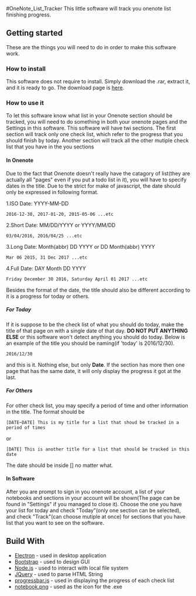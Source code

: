 #OneNote_List_Tracker
This little software will track you onenote list finishing progress.

## Getting started
These are the things you will need to do in order to make this software work.

### How to install
This software does not require to install. Simply download the .rar, extract it, and it is ready to go.
The download page is [here](https://github.com/s92025592025/onenote_list_progress/releases/tag/v1.0).

### How to use it
To let this software know what list in your Onenote section should be tracked, you will need to do something in both your onenote pages and the Settings in this software. This software will have twi sections. The first section will track only one check list, which refer to the progress that you should finish by today. Another section will track all the other mutiple check list that you have in the you sections

#### In Onenote
Due to the fact that Onenote doesn't really have the catagory of list(they are actually all "pages" even if you put a todo list in it), you will have to specify dates in the title. Due to the strict for make of javascript, the date should only be expressed in following format.

1.ISO Date: YYYY-MM-DD
```
2016-12-30, 2017-01-20, 2015-05-06 ...etc
```
2.Short Date: MM/DD/YYYY or YYYY/MM/DD
```
03/04/2016, 2016/04/25 ...etc
```
3.Long Date: Month(abbr) DD YYYY or DD Month(abbr) YYYY
```
Mar 06 2015, 31 Dec 2017 ...etc
```
4.Full Date: DAY Month DD YYYY
```
Friday December 30 2016, Saturday April 01 2017 ...etc
```

Besides the format of the date, the title should also be different according to it is a progress for today or others.
##### For Today
If it is suppose to be the check list of what you should do today, make the title of that page on with a single date of that day. **DO NOT PUT ANYTHING ELSE** or this software won't detect anything you should do today. Below is an example of the title you should be naming(if 'today' is 2016/12/30).
```
2016/12/30
```
and this is it. Nothing else, but only **Date**. If the section has more then one page that has the same date, it will only display the progress it got at the last.
##### For Others
For other check list, you may specify a period of time and other information in the title. The format should be
```
[DATE~DATE] This is my title for a list that shoud be tracked in a period of times
```
or
```
[DATE] This is another title for a list that should be tracked in this date
```
The date should be inside [] no matter what.

#### In Software
After you are prompt to sign in you onenote account, a list of your notebooks and sections in your account will be shown(The page can be found in "Settings" if you managed to close it). Choose the one you have your list for today and check "Today"(only one section can be selected), and check "Track"(can choose mutiple at once) for sections that you have list that you want to see on the software.

## Build With
* [Electron](https://github.com/electron/electron) - used in desktop application
* [Bootstrap](http://getbootstrap.com/) - used to design GUI
* [Node.js](https://nodejs.org/en/) - used to interact with local file system
* [JQuery](https://jquery.com/) - used to parse HTML String
* [progressbar.js](https://kimmobrunfeldt.github.io/progressbar.js/) - used in displaying the progress of each check list
* [notebook.png](http://www.flaticon.com/authors/madebyoliver) - used as the icon for the .exe
